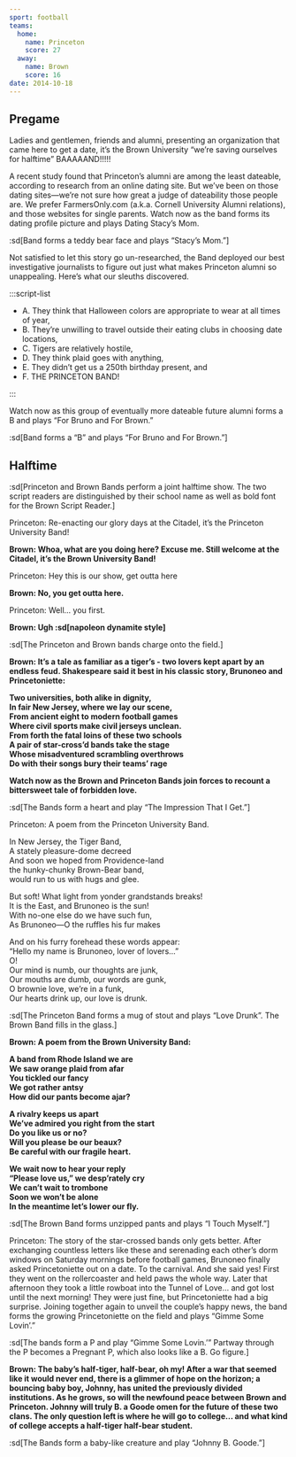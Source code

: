 ```yaml
---
sport: football
teams:
  home:
    name: Princeton
    score: 27
  away:
    name: Brown
    score: 16
date: 2014-10-18
---
```


## Pregame

Ladies and gentlemen, friends and alumni, presenting an organization that came here to get a date, it’s the Brown University “we’re saving ourselves for halftime” BAAAAAND!!!!!

A recent study found that Princeton’s alumni are among the least dateable, according to research from an online dating site. But we’ve been on those dating sites—we’re not sure how great a judge of dateability those people are. We prefer FarmersOnly.com (a.k.a. Cornell University Alumni relations), and those websites for single parents. Watch now as the band forms its dating profile picture and plays Dating Stacy’s Mom.

:sd[Band forms a teddy bear face and plays “Stacy’s Mom.”]

Not satisfied to let this story go un-researched, the Band deployed our best investigative journalists to figure out just what makes Princeton alumni so unappealing. Here’s what our sleuths discovered.

:::script-list

- A. They think that Halloween colors are appropriate to wear at all times of year,
- B. They’re unwilling to travel outside their eating clubs in choosing date locations,
- C. Tigers are relatively hostile,
- D. They think plaid goes with anything,
- E. They didn’t get us a 250th birthday present, and
- F. THE PRINCETON BAND!

:::

Watch now as this group of eventually more dateable future alumni forms a B and plays “For Bruno and For Brown.”

:sd[Band forms a “B” and plays “For Bruno and For Brown.”]

## Halftime

:sd[Princeton and Brown Bands perform a joint halftime show. The two script readers are distinguished by their school name as well as bold font for the Brown Script Reader.]

Princeton: Re-enacting our glory days at the Citadel, it’s the Princeton University Band!

**Brown: Whoa, what are you doing here? Excuse me. Still welcome at the Citadel, it’s the Brown University Band!**

Princeton: Hey this is our show, get outta here

**Brown: No, you get outta here.**

Princeton: Well... you first.

**Brown: Ugh :sd[napoleon dynamite style]**

:sd[The Princeton and Brown bands charge onto the field.]

**Brown: It’s a tale as familiar as a tiger’s - two lovers kept apart by an endless feud. Shakespeare said it best in his classic story, Brunoneo and Princetoniette:**

**Two universities, both alike in dignity,\
In fair New Jersey, where we lay our scene,\
From ancient eight to modern football games\
Where civil sports make civil jerseys unclean.\
From forth the fatal loins of these two schools\
A pair of star-cross’d bands take the stage\
Whose misadventured scrambling overthrows\
Do with their songs bury their teams’ rage**

**Watch now as the Brown and Princeton Bands join forces to recount a bittersweet tale of forbidden love.**

:sd[The Bands form a heart and play “The Impression That I Get.”]

Princeton: A poem from the Princeton University Band.

In New Jersey, the Tiger Band,\
A stately pleasure-dome decreed\
And soon we hoped from Providence-land\
the hunky-chunky Brown-Bear band,\
would run to us with hugs and glee.

But soft! What light from yonder grandstands breaks!\
It is the East, and Brunoneo is the sun!\
With no-one else do we have such fun,\
As Brunoneo—O the ruffles his fur makes

And on his furry forehead these words appear:\
“Hello my name is Brunoneo, lover of lovers...”\
O!\
Our mind is numb, our thoughts are junk,\
Our mouths are dumb, our words are gunk,\
O brownie love, we’re in a funk,\
Our hearts drink up, our love is drunk.

:sd[The Princeton Band forms a mug of stout and plays “Love Drunk”. The Brown Band fills in the glass.]

**Brown: A poem from the Brown University Band:**

**A band from Rhode Island we are\
We saw orange plaid from afar\
You tickled our fancy\
We got rather antsy\
How did our pants become ajar?**

**A rivalry keeps us apart\
We’ve admired you right from the start\
Do you like us or no?\
Will you please be our beaux?\
Be careful with our fragile heart.**

**We wait now to hear your reply\
“Please love us,” we desp’rately cry\
We can’t wait to trombone\
Soon we won’t be alone\
In the meantime let’s lower our fly.**

:sd[The Brown Band forms unzipped pants and plays “I Touch Myself.”]

Princeton: The story of the star-crossed bands only gets better. After exchanging countless letters like these and serenading each other’s dorm windows on Saturday mornings before football games, Brunoneo finally asked Princetoniette out on a date. To the carnival. And she said yes! First they went on the rollercoaster and held paws the whole way. Later that afternoon they took a little rowboat into the Tunnel of Love... and got lost until the next morning! They were just fine, but Princetoniette had a big surprise. Joining together again to unveil the couple’s happy news, the band forms the growing Princetoniette on the field and plays “Gimme Some Lovin’.”

:sd[The bands form a P and play “Gimme Some Lovin.’” Partway through the P becomes a Pregnant P, which also looks like a B. Go figure.]

**Brown: The baby’s half-tiger, half-bear, oh my! After a war that seemed like it would never end, there is a glimmer of hope on the horizon; a bouncing baby boy, Johnny, has united the previously divided institutions. As he grows, so will the newfound peace between Brown and Princeton. Johnny will truly B. a Goode omen for the future of these two clans. The only question left is where he will go to college... and what kind of college accepts a half-tiger half-bear student.**

:sd[The Bands form a baby-like creature and play “Johnny B. Goode.”]
